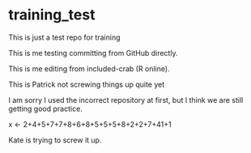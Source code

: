 # training_test
This is just a test repo for training

This is me testing committing from GitHub directly.

This is me editing from included-crab (R online).

This is Patrick not screwing things up quite yet

I am sorry I used the incorrect repository at first, but I think we are still getting good practice.


x <- 2+4+5+7+7+8+6+8+5+5+5+8+2+2+7+41+1

Kate is trying to screw it up.